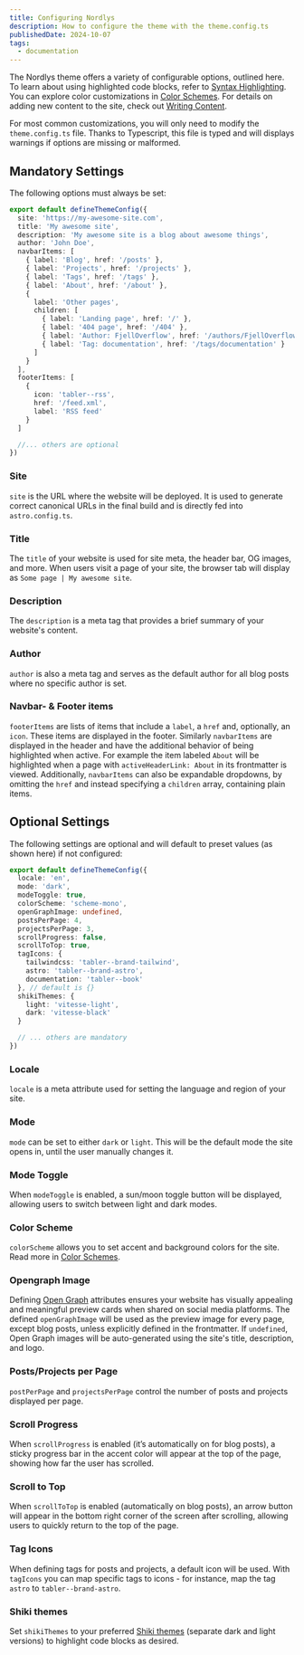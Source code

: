 ```yaml
---
title: Configuring Nordlys
description: How to configure the theme with the theme.config.ts
publishedDate: 2024-10-07
tags:
  - documentation
---
```


The Nordlys theme offers a variety of configurable options, outlined here. To learn about using highlighted code blocks, refer to [Syntax Highlighting](/posts/syntax-highlighting). You can explore color customizations in [Color Schemes](/posts/color-schemes). For details on adding new content to the site, check out [Writing Content](/posts/writing-content).

For most common customizations, you will only need to modify the `theme.config.ts` file. Thanks to Typescript, this file is typed and will displays warnings if options are missing or malformed.

## Mandatory Settings

The following options must always be set:

```ts src/theme.config.ts
export default defineThemeConfig({
  site: 'https://my-awesome-site.com',
  title: 'My awesome site',
  description: 'My awesome site is a blog about awesome things',
  author: 'John Doe',
  navbarItems: [
    { label: 'Blog', href: '/posts' },
    { label: 'Projects', href: '/projects' },
    { label: 'Tags', href: '/tags' },
    { label: 'About', href: '/about' },
    {
      label: 'Other pages',
      children: [
        { label: 'Landing page', href: '/' },
        { label: '404 page', href: '/404' },
        { label: 'Author: FjellOverflow', href: '/authors/FjellOverflow' },
        { label: 'Tag: documentation', href: '/tags/documentation' }
      ]
    }
  ],
  footerItems: [
    {
      icon: 'tabler--rss',
      href: '/feed.xml',
      label: 'RSS feed'
    }
  ]

  //... others are optional
})
```

### Site

`site` is the URL where the website will be deployed. It is used to generate correct canonical URLs in the final build and is directly fed into `astro.config.ts`.

### Title

The `title` of your website is used for site meta, the header bar, OG images, and more. When users visit a page of your site, the browser tab will display as `Some page | My awesome site`.

### Description

The `description` is a meta tag that provides a brief summary of your website's content.

### Author

`author` is also a meta tag and serves as the default author for all blog posts where no specific author is set.

### Navbar- & Footer items

`footerItems` are lists of items that include a `label`, a `href` and, optionally, an `icon`. These items are displayed in the footer. Similarly `navbarItems` are displayed in the header and have the additional behavior of being highlighted when active. For example the item labeled `About` will be highlighted when a page with `activeHeaderLink: About` in its frontmatter is viewed. Additionally, `navbarItems` can also be expandable dropdowns, by omitting the `href` and instead specifying a `children` array, containing plain items.

## Optional Settings

The following settings are optional and will default to preset values (as shown here) if not configured:

```ts src/theme.config.ts
export default defineThemeConfig({
  locale: 'en',
  mode: 'dark',
  modeToggle: true,
  colorScheme: 'scheme-mono',
  openGraphImage: undefined,
  postsPerPage: 4,
  projectsPerPage: 3,
  scrollProgress: false,
  scrollToTop: true,
  tagIcons: {
    tailwindcss: 'tabler--brand-tailwind',
    astro: 'tabler--brand-astro',
    documentation: 'tabler--book'
  }, // default is {}
  shikiThemes: {
    light: 'vitesse-light',
    dark: 'vitesse-black'
  }

  // ... others are mandatory
})
```

### Locale

`locale` is a meta attribute used for setting the language and region of your site.

### Mode

`mode` can be set to either `dark` or `light`. This will be the default mode the site opens in, until the user manually changes it.

### Mode Toggle

When `modeToggle` is enabled, a sun/moon toggle button will be displayed, allowing users to switch between light and dark modes.

### Color Scheme

`colorScheme` allows you to set accent and background colors for the site. Read more in [Color Schemes](/posts/color-schemes).

### Opengraph Image

Defining [Open Graph](https://ogp.me/) attributes ensures your website has visually appealing and meaningful preview cards when shared on social media platforms. The defined `openGraphImage` will be used as the preview image for every page, except blog posts, unless explicitly defined in the frontmatter. If `undefined`, Open Graph images will be auto-generated using the site's title, description, and logo.

### Posts/Projects per Page

`postPerPage` and `projectsPerPage` control the number of posts and projects displayed per page.

### Scroll Progress

When `scrollProgress` is enabled (it’s automatically on for blog posts), a sticky progress bar in the accent color will appear at the top of the page, showing how far the user has scrolled.

### Scroll to Top

When `scrollToTop` is enabled (automatically on blog posts), an arrow button will appear in the bottom right corner of the screen after scrolling, allowing users to quickly return to the top of the page.

### Tag Icons

When defining tags for posts and projects, a default icon will be used. With `tagIcons` you can map specific tags to icons - for instance, map the tag `astro` to `tabler--brand-astro`.

### Shiki themes

Set `shikiThemes` to your preferred [Shiki themes](https://shiki.style/themes) (separate dark and light versions) to highlight code blocks as desired.
